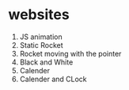 # websites
1. JS animation
2. Static Rocket
3. Rocket moving with the pointer
4. Black and White
5. Calender
6. Calender and CLock
